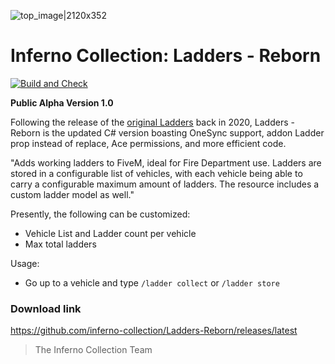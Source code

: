 ![top_image|2120x352](https://i.imgur.com/eydEeF0.jpg) 
# Inferno Collection: Ladders - Reborn
[![Build and Check](https://github.com/inferno-collection/Ladders-Reborn/actions/workflows/dotnet.yml/badge.svg?branch=master)](https://github.com/inferno-collection/Ladders-Reborn/actions/workflows/dotnet.yml)

__Public Alpha Version 1.0__

Following the release of the [original Ladders](https://github.com/inferno-collection/Ladders) back in 2020, Ladders - Reborn is the updated C# version boasting OneSync support, addon Ladder prop instead of replace, Ace permissions, and more efficient code.

"Adds working ladders to FiveM, ideal for Fire Department use. Ladders are stored in a configurable list of vehicles, with each vehicle being able to carry a configurable maximum amount of ladders. The resource includes a custom ladder model as well."

Presently, the following can be customized:
- Vehicle List and Ladder count per vehicle
- Max total ladders

Usage:
- Go up to a vehicle and type `/ladder collect` or `/ladder store`

### Download link
https://github.com/inferno-collection/Ladders-Reborn/releases/latest

> The Inferno Collection Team